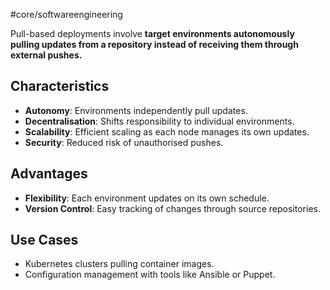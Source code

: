 #core/softwareengineering

Pull-based deployments involve **target environments autonomously pulling updates from a repository instead of receiving them through external pushes.**

## Characteristics

- **Autonomy**: Environments independently pull updates.
- **Decentralisation**: Shifts responsibility to individual environments.
- **Scalability**: Efficient scaling as each node manages its own updates.
- **Security**: Reduced risk of unauthorised pushes.

## Advantages

- **Flexibility**: Each environment updates on its own schedule.
- **Version Control**: Easy tracking of changes through source repositories.

## Use Cases

- Kubernetes clusters pulling container images.
- Configuration management with tools like Ansible or Puppet.
